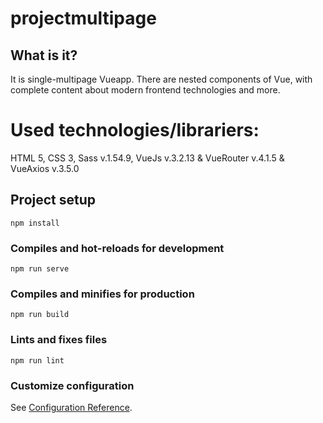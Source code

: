 # projectmultipage

## What is it?
It is single-multipage Vueapp. There are nested components of Vue, with complete content about modern frontend technologies and more.


# Used technologies/librariers:
HTML 5, CSS 3,
Sass v.1.54.9,
VueJs v.3.2.13 & VueRouter v.4.1.5 & VueAxios v.3.5.0


## Project setup
```
npm install

```

### Compiles and hot-reloads for development
```
npm run serve
```

### Compiles and minifies for production
```
npm run build
```

### Lints and fixes files
```
npm run lint
```

### Customize configuration
See [Configuration Reference](https://cli.vuejs.org/config/).
